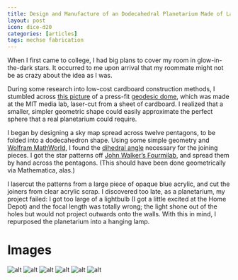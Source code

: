 ```yaml
---
title: Design and Manufacture of an Dodecahedral Planetarium Made of Laser-Cut Acrylic
layout: post
icon: dice-d20
categories: [articles]
tags: mechse fabrication
---
```


When I first came to college, I had big plans to cover my room in glow-in-the-dark stars. It occurred to me upon arrival that my roommate might not be as crazy about the idea as I was.

During some research into low-cost cardboard construction methods, I stumbled across [this picture](http://fab.cba.mit.edu/classes/MIT/863.08/people/nadya/geoconstruction_b.jpg) of a press-fit [geodesic dome](http://fab.cba.mit.edu/classes/MIT/863.08/people/nadya/week2.html), which was made at the MIT media lab, laser-cut from a sheet of cardboard. I realized that a smaller, simpler geometric shape could easily approximate the perfect sphere that a real planetarium could require.

I began by designing a sky map spread across twelve pentagons, to be folded into a dodecahedron shape. Using some simple geometry and [Wolfram MathWorld](http://mathworld.wolfram.com/Dodecahedron.html), I found the [dihedral angle](http://mathworld.wolfram.com/DihedralAngle.html) necessary for the joining pieces. I got the star patterns off [John Walker’s Fourmilab](http://www.fourmilab.ch/yoursky/), and spread them by hand across the pentagons. (This should have been done geometrically via Mathematica, alas.)

I lasercut the patterns from a large piece of opaque blue acrylic, and cut the joiners from clear acrylic scrap. I discovered too late, as a planetarium, my project failed: I got too large of a lightbulb (I got a little excited at the Home Depot) and the focal length was totally wrong; the light shone out of the holes but would not project outwards onto the walls. With this in mind, I repurposed the planetarium into a hanging lamp.

# Images

![alt](http://40.media.tumblr.com/32c9274abc25ecfe9dfe9034c1c78626/tumblr_mxarxjHPBz1t5d2z2o2_1280.jpg)
![alt](http://40.media.tumblr.com/d2442628cba25dccb07709426af0d309/tumblr_mxarxjHPBz1t5d2z2o7_1280.jpg)
![alt](http://40.media.tumblr.com/a2ef0cfdcb55bf53e26e6d6a994d4ec2/tumblr_mxarxjHPBz1t5d2z2o3_1280.jpg)
![alt](http://40.media.tumblr.com/1ebc645d6f3a02fd7139bad051ef96ed/tumblr_mxarxjHPBz1t5d2z2o5_1280.jpg)
![alt](http://40.media.tumblr.com/095ab9acc9ff576e3f111d28b0003f49/tumblr_mxarxjHPBz1t5d2z2o6_1280.jpg)
![alt](http://40.media.tumblr.com/8a7b7f4b7336bff54512430d3d7ea7b1/tumblr_mxarxjHPBz1t5d2z2o10_1280.jpg)
